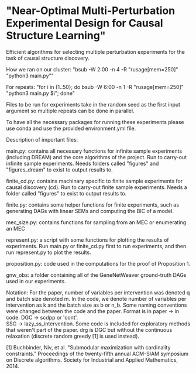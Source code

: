 # "Near-Optimal Multi-Perturbation Experimental Design for Causal Structure Learning"
Efficient algorithms for selecting multiple perturbation experiments for the task of causal structure discovery.

How we ran on our cluster:
"bsub -W 2:00 -n 4 -R "rusage[mem=250]" "python3 main.py""

For repeats:
"for i in {1..50}; do bsub -W 6:00 -n 1 -R "rusage[mem=250]" "python3 main.py $i"; done"

Files to be run for experiments take in the random seed as the first input argument so multiple repeats can be done in parallel. 

To have all the necessary packages for running these experiments please use conda and use the provided environment.yml file. 

Description of important files:

main.py: contains all necessary functions for infinite sample experiments (including DREAM) and the core algorithms of the project. Run to carry-out infinite sample experiments. Needs folders called "figures" and "figures_dream" to exist to output results to. 
    
finite_cd.py: contains machinary specific to finite sample experiments for causal discovery (cd). Run to carry-out finite sample experiments. Needs a folder called "figures" to exist to output results to. 

finite.py: contains some helper functions for finite experiments, such as generating DAGs with linear SEMs and computing the BIC of a model. 

mec_size.py: contains functions for sampling from an MEC or enumerating an MEC

represent.py: a script with some functions for plotting the results of experiments. Run main.py or finite_cd.py first to run experiments, and then run represent.py to plot the results. 

proposition.py: code used in the computations for the proof of Proposition 1. 

gnw_obs: a folder containing all of the GeneNetWeaver ground-truth DAGs used in our experiments. 

Notation:
For the paper, number of variables per intervention was denoted q and batch size denoted m. In the code, we denote number of variables per intervention as k and the batch size as b or n_b. Some naming conventions were changed between the code and the paper. Format is in paper -> in code. 
DGC -> scdpp or 'cont'.  
SSG -> lazy_ss_intervention. 
Some code is included for exploratory methods that weren't part of the paper. drg is DGC but without the continuous relaxation (discrete random greedy [1] is used instead). 

[1] Buchbinder, Niv, et al. "Submodular maximization with cardinality constraints." Proceedings of the twenty-fifth annual ACM-SIAM symposium on Discrete algorithms. Society for Industrial and Applied Mathematics, 2014.
